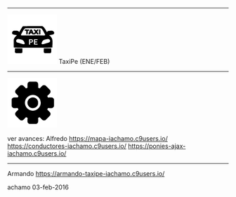 ******
![TaxiPe](https://raw.githubusercontent.com/achamogit/taxipe/master/app/assets/images/taxipe_ico.png)
TaxiPe (ENE/FEB)
******
![Administrador](https://raw.githubusercontent.com/achamogit/taxipe/master/app/assets/images/admin.png)

ver avances:
Alfredo
https://mapa-iachamo.c9users.io/
https://conductores-iachamo.c9users.io/
https://ponies-ajax-iachamo.c9users.io/
******
Armando
https://armando-taxipe-iachamo.c9users.io/

achamo 03-feb-2016
